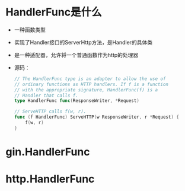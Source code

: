 # HandlerFunc是什么

- 一种函数类型

- 实现了Handler接口的ServerHttp方法，是Handler的具体类

- 是一种适配器，允许将一个普通函数作为http的处理器

- 源码：

  ```go
  // The HandlerFunc type is an adapter to allow the use of
  // ordinary functions as HTTP handlers. If f is a function
  // with the appropriate signature, HandlerFunc(f) is a
  // Handler that calls f.
  type HandlerFunc func(ResponseWriter, *Request)
  
  // ServeHTTP calls f(w, r).
  func (f HandlerFunc) ServeHTTP(w ResponseWriter, r *Request) {
      f(w, r)
  }
  
  ```

  

# gin.HandlerFunc





# http.HandlerFunc



